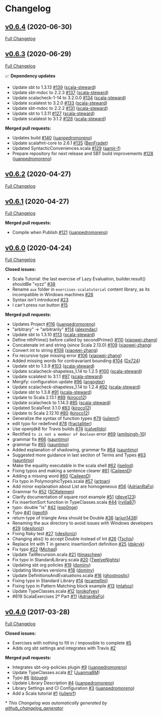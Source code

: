 # Changelog

## [v0.6.4](https://github.com/scala-exercises/exercises-scalatutorial/tree/v0.6.4) (2020-06-30)

[Full Changelog](https://github.com/scala-exercises/exercises-scalatutorial/compare/v0.6.3...v0.6.4)

## [v0.6.3](https://github.com/scala-exercises/exercises-scalatutorial/tree/v0.6.3) (2020-06-29)

[Full Changelog](https://github.com/scala-exercises/exercises-scalatutorial/compare/v0.6.2...v0.6.3)

📈 **Dependency updates**

- Update sbt to 1.3.13 [\#139](https://github.com/scala-exercises/exercises-scalatutorial/pull/139) ([scala-steward](https://github.com/scala-steward))
- Update sbt-mdoc to 2.2.3 [\#137](https://github.com/scala-exercises/exercises-scalatutorial/pull/137) ([scala-steward](https://github.com/scala-steward))
- Update scalacheck-1-14 to 3.2.0.0 [\#134](https://github.com/scala-exercises/exercises-scalatutorial/pull/134) ([scala-steward](https://github.com/scala-steward))
- Update scalatest to 3.2.0 [\#133](https://github.com/scala-exercises/exercises-scalatutorial/pull/133) ([scala-steward](https://github.com/scala-steward))
- Update sbt-mdoc to 2.2.2 [\#131](https://github.com/scala-exercises/exercises-scalatutorial/pull/131) ([scala-steward](https://github.com/scala-steward))
- Update sbt to 1.3.11 [\#127](https://github.com/scala-exercises/exercises-scalatutorial/pull/127) ([scala-steward](https://github.com/scala-steward))
- Update scalatest to 3.1.2 [\#126](https://github.com/scala-exercises/exercises-scalatutorial/pull/126) ([scala-steward](https://github.com/scala-steward))

**Merged pull requests:**

- Updates build [\#140](https://github.com/scala-exercises/exercises-scalatutorial/pull/140) ([juanpedromoreno](https://github.com/juanpedromoreno))
- Update scalafmt-core to 2.6.1 [\#135](https://github.com/scala-exercises/exercises-scalatutorial/pull/135) ([BenFradet](https://github.com/BenFradet))
- Updated SyntacticConveniences.scala [\#129](https://github.com/scala-exercises/exercises-scalatutorial/pull/129) ([aamir-f](https://github.com/aamir-f))
- Prepare repository for next  release and SBT build improvements [\#128](https://github.com/scala-exercises/exercises-scalatutorial/pull/128) ([juanpedromoreno](https://github.com/juanpedromoreno))

## [v0.6.2](https://github.com/scala-exercises/exercises-scalatutorial/tree/v0.6.2) (2020-04-27)

[Full Changelog](https://github.com/scala-exercises/exercises-scalatutorial/compare/v0.6.1...v0.6.2)

## [v0.6.1](https://github.com/scala-exercises/exercises-scalatutorial/tree/v0.6.1) (2020-04-27)

[Full Changelog](https://github.com/scala-exercises/exercises-scalatutorial/compare/v0.6.0...v0.6.1)

**Merged pull requests:**

- Compile when Publish [\#121](https://github.com/scala-exercises/exercises-scalatutorial/pull/121) ([juanpedromoreno](https://github.com/juanpedromoreno))

## [v0.6.0](https://github.com/scala-exercises/exercises-scalatutorial/tree/v0.6.0) (2020-04-24)

[Full Changelog](https://github.com/scala-exercises/exercises-scalatutorial/compare/v0.4.0...v0.6.0)

**Closed issues:**

- Scala Tutorial: the last exercise of Lazy Evaluation, builder.result\(\) shouldBe "xyzz"  [\#38](https://github.com/scala-exercises/exercises-scalatutorial/issues/38)
- Rename `aux` folder in `exercises-scalatutorial` content library, as its incompatible in Windows machines [\#28](https://github.com/scala-exercises/exercises-scalatutorial/issues/28)
- Syntax isn't introduced [\#23](https://github.com/scala-exercises/exercises-scalatutorial/issues/23)
- I can't press run button [\#15](https://github.com/scala-exercises/exercises-scalatutorial/issues/15)

**Merged pull requests:**

- Updates Project [\#116](https://github.com/scala-exercises/exercises-scalatutorial/pull/116) ([juanpedromoreno](https://github.com/juanpedromoreno))
- "arbitrary" -\> "arbitrarily" [\#114](https://github.com/scala-exercises/exercises-scalatutorial/pull/114) ([alexmdac](https://github.com/alexmdac))
- Update sbt to 1.3.10 [\#113](https://github.com/scala-exercises/exercises-scalatutorial/pull/113) ([scala-steward](https://github.com/scala-steward))
- Define nthPrime\(\) before called by secondPrime\(\) [\#110](https://github.com/scala-exercises/exercises-scalatutorial/pull/110) ([xiaowei-zhang](https://github.com/xiaowei-zhang))
- Concatenate int and string \(since Scala 2.13.0\) [\#109](https://github.com/scala-exercises/exercises-scalatutorial/pull/109) ([xiaowei-zhang](https://github.com/xiaowei-zhang))
- Convert int to string [\#108](https://github.com/scala-exercises/exercises-scalatutorial/pull/108) ([xiaowei-zhang](https://github.com/xiaowei-zhang))
- Fix recursive type missing error [\#106](https://github.com/scala-exercises/exercises-scalatutorial/pull/106) ([xiaowei-zhang](https://github.com/xiaowei-zhang))
- Added missing words for contravariant bounding [\#104](https://github.com/scala-exercises/exercises-scalatutorial/pull/104) ([Dx724](https://github.com/Dx724))
- Update sbt to 1.3.9 [\#103](https://github.com/scala-exercises/exercises-scalatutorial/pull/103) ([scala-steward](https://github.com/scala-steward))
- Update scalacheck-shapeless\_1.14 to 1.2.5 [\#100](https://github.com/scala-exercises/exercises-scalatutorial/pull/100) ([scala-steward](https://github.com/scala-steward))
- Update scalatest to 3.1.1 [\#97](https://github.com/scala-exercises/exercises-scalatutorial/pull/97) ([scala-steward](https://github.com/scala-steward))
- Mergify: configuration update [\#96](https://github.com/scala-exercises/exercises-scalatutorial/pull/96) ([angoglez](https://github.com/angoglez))
- Update scalacheck-shapeless\_1.14 to 1.2.4 [\#92](https://github.com/scala-exercises/exercises-scalatutorial/pull/92) ([scala-steward](https://github.com/scala-steward))
- Update sbt to 1.3.8 [\#91](https://github.com/scala-exercises/exercises-scalatutorial/pull/91) ([scala-steward](https://github.com/scala-steward))
- Update to Scala 2.13.1 [\#89](https://github.com/scala-exercises/exercises-scalatutorial/pull/89) ([kiroco12](https://github.com/kiroco12))
- Update scalacheck to 1.14.3 [\#85](https://github.com/scala-exercises/exercises-scalatutorial/pull/85) ([scala-steward](https://github.com/scala-steward))
- Updated ScalaTest 3.1.0 [\#83](https://github.com/scala-exercises/exercises-scalatutorial/pull/83) ([kiroco12](https://github.com/kiroco12))
- Update to Scala 2.12.10 [\#80](https://github.com/scala-exercises/exercises-scalatutorial/pull/80) ([kiroco12](https://github.com/kiroco12))
- Generalize the syntax of function types [\#79](https://github.com/scala-exercises/exercises-scalatutorial/pull/79) ([julienrf](https://github.com/julienrf))
- edit typo for redefined [\#78](https://github.com/scala-exercises/exercises-scalatutorial/pull/78) ([fractalliter](https://github.com/fractalliter))
- Use openjdk8 for Travis builds [\#74](https://github.com/scala-exercises/exercises-scalatutorial/pull/74) ([calvellido](https://github.com/calvellido))
- Rectified `to is not a member of Boolean` error [\#69](https://github.com/scala-exercises/exercises-scalatutorial/pull/69) ([amitsingh-10](https://github.com/amitsingh-10))
- grammar fix [\#66](https://github.com/scala-exercises/exercises-scalatutorial/pull/66) ([sauntimo](https://github.com/sauntimo))
- grammar fix [\#65](https://github.com/scala-exercises/exercises-scalatutorial/pull/65) ([sauntimo](https://github.com/sauntimo))
- Added explanation of shadowing, grammar fix [\#64](https://github.com/scala-exercises/exercises-scalatutorial/pull/64) ([sauntimo](https://github.com/sauntimo))
- Suggested more guidance in last section of Terms and Types [\#63](https://github.com/scala-exercises/exercises-scalatutorial/pull/63) ([sauntimo](https://github.com/sauntimo))
- Make the equality executable in the scala shell [\#62](https://github.com/scala-exercises/exercises-scalatutorial/pull/62) ([iselind](https://github.com/iselind))
- Fixing typos and making a sentence clearer [\#61](https://github.com/scala-exercises/exercises-scalatutorial/pull/61) ([CaileenD](https://github.com/CaileenD))
- Adding a missing word [\#60](https://github.com/scala-exercises/exercises-scalatutorial/pull/60) ([CaileenD](https://github.com/CaileenD))
- Fix typo in PolymorphicTypes.scala [\#57](https://github.com/scala-exercises/exercises-scalatutorial/pull/57) ([artnan](https://github.com/artnan))
- Add minor explanation about List are homogeneous [\#56](https://github.com/scala-exercises/exercises-scalatutorial/pull/56) ([AdrianRaFo](https://github.com/AdrianRaFo))
- Grammar fix [\#52](https://github.com/scala-exercises/exercises-scalatutorial/pull/52) ([SCKelemen](https://github.com/SCKelemen))
- Clarify documentation of square root example [\#51](https://github.com/scala-exercises/exercises-scalatutorial/pull/51) ([dleve123](https://github.com/dleve123))
- Fix insertionSort function in TypeClasses.scala [\#44](https://github.com/scala-exercises/exercises-scalatutorial/pull/44) ([rvilla87](https://github.com/rvilla87))
- typo: double "is" [\#42](https://github.com/scala-exercises/exercises-scalatutorial/pull/42) ([exp0nge](https://github.com/exp0nge))
- Typo [\#41](https://github.com/scala-exercises/exercises-scalatutorial/pull/41) ([jgeofil](https://github.com/jgeofil))
- return type of triangle Area should be Double [\#36](https://github.com/scala-exercises/exercises-scalatutorial/pull/36) ([arjun1438](https://github.com/arjun1438))
- Renaming the aux directory to avoid issues with Windows developers [\#29](https://github.com/scala-exercises/exercises-scalatutorial/pull/29) ([jdesiloniz](https://github.com/jdesiloniz))
- Fixing flaky test [\#27](https://github.com/scala-exercises/exercises-scalatutorial/pull/27) ([jdesiloniz](https://github.com/jdesiloniz))
- Changing abs\(\) to accept Double instead of Int [\#26](https://github.com/scala-exercises/exercises-scalatutorial/pull/26) ([Tschis](https://github.com/Tschis))
- Replace Int with T in generic insertionSort definition [\#25](https://github.com/scala-exercises/exercises-scalatutorial/pull/25) ([dskrvk](https://github.com/dskrvk))
- Fix typo [\#22](https://github.com/scala-exercises/exercises-scalatutorial/pull/22) ([Michad](https://github.com/Michad))
- Update TailRecursion.scala [\#21](https://github.com/scala-exercises/exercises-scalatutorial/pull/21) ([timaschew](https://github.com/timaschew))
- Fix typo in StandardLibrary.scala [\#20](https://github.com/scala-exercises/exercises-scalatutorial/pull/20) ([TwelveNights](https://github.com/TwelveNights))
- Updating sbt org policies [\#19](https://github.com/scala-exercises/exercises-scalatutorial/pull/19) ([dominv](https://github.com/dominv))
- Updating libraries versions [\#18](https://github.com/scala-exercises/exercises-scalatutorial/pull/18) ([dominv](https://github.com/dominv))
- Update DefinitionsAndEvaluations.scala [\#16](https://github.com/scala-exercises/exercises-scalatutorial/pull/16) ([ghostnostic](https://github.com/ghostnostic))
- Fixing typo in Standard Library [\#14](https://github.com/scala-exercises/exercises-scalatutorial/pull/14) ([ecamellini](https://github.com/ecamellini))
- Fixing typo in Pattern Matching block example [\#13](https://github.com/scala-exercises/exercises-scalatutorial/pull/13) ([mlahoz](https://github.com/mlahoz))
- Update TypeClasses.scala [\#12](https://github.com/scala-exercises/exercises-scalatutorial/pull/12) ([prokofyev](https://github.com/prokofyev))
- \#619 ScalaExercises 2º Part [\#11](https://github.com/scala-exercises/exercises-scalatutorial/pull/11) ([AdrianRaFo](https://github.com/AdrianRaFo))

## [v0.4.0](https://github.com/scala-exercises/exercises-scalatutorial/tree/v0.4.0) (2017-03-28)

[Full Changelog](https://github.com/scala-exercises/exercises-scalatutorial/compare/363a88c258b3bd3e63bf1acefb7a43c57edf1b9a...v0.4.0)

**Closed issues:**

- Exercises with nothing to fill in / impossible to complete [\#5](https://github.com/scala-exercises/exercises-scalatutorial/issues/5)
- Adds org sbt settings and integrates with Travis [\#2](https://github.com/scala-exercises/exercises-scalatutorial/issues/2)

**Merged pull requests:**

- Integrates sbt-org-policies plugin [\#9](https://github.com/scala-exercises/exercises-scalatutorial/pull/9) ([juanpedromoreno](https://github.com/juanpedromoreno))
- Update TypeClasses.scala [\#7](https://github.com/scala-exercises/exercises-scalatutorial/pull/7) ([JuanmaBM](https://github.com/JuanmaBM))
- Typo [\#6](https://github.com/scala-exercises/exercises-scalatutorial/pull/6) ([btoueg](https://github.com/btoueg))
- Update Library Description [\#4](https://github.com/scala-exercises/exercises-scalatutorial/pull/4) ([juanpedromoreno](https://github.com/juanpedromoreno))
- Library Settings and CI Configuration [\#3](https://github.com/scala-exercises/exercises-scalatutorial/pull/3) ([juanpedromoreno](https://github.com/juanpedromoreno))
- Add a Scala tutorial [\#1](https://github.com/scala-exercises/exercises-scalatutorial/pull/1) ([julienrf](https://github.com/julienrf))



\* *This Changelog was automatically generated by [github_changelog_generator](https://github.com/github-changelog-generator/github-changelog-generator)*
